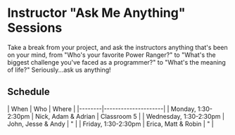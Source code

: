 # Instructor "Ask Me Anything" Sessions

Take a break from your project, and ask the instructors anything that's been on your mind, from "Who's your favorite Power Ranger?" to "What's the biggest challenge you've faced as a programmer?" to "What's the meaning of life?" Seriously...ask us anything!

## Schedule

| When | Who | Where |
|--------|---------------------|
| Monday, 1:30-2:30pm | Nick, Adam & Adrian | Classroom 5 |
| Wednesday, 1:30-2:30pm | John, Jesse & Andy | " |
| Friday, 1:30-2:30pm | Erica, Matt & Robin | " |

